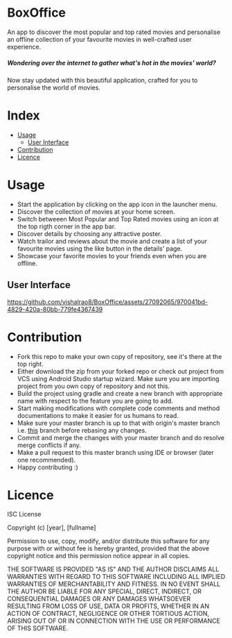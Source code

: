 # BoxOffice
An app to discover the most popular and top rated movies and personalise an offline collection of your favourite movies in well-crafted user experience.

##### Wondering over the internet to gather what's hot in the movies' world?
Now stay updated with this beautiful application, crafted for you to personalise the world of movies.

# Index

- [Usage](https://github.com/vishalrao8/BoxOffice#usage)
  - [User Interface](https://github.com/vishalrao8/BoxOffice#user-interface)
- [Contribution](https://github.com/vishalrao8/BoxOffice#contribution)
- [Licence](https://github.com/vishalrao8/BoxOffice#licence)

# Usage

- Start the application by clicking on the app icon in the launcher menu.
- Discover the collection of movies at your home screen.
- Switch betweeen Most Popular and Top Rated movies using an icon at the top rigth corner in the app bar.
- Discover details by choosing any attractive poster.
- Watch trailor and reviews about the movie and create a list of your favourite movies using the like button in the details' page.
- Showcase your favorite movies to your friends even when you are offline.

## User Interface

https://github.com/vishalrao8/BoxOffice/assets/27092065/970041bd-4829-420a-80bb-779fe4367439

# Contribution

- Fork this repo to make your own copy of repository, see it's there at the top right.
- Either download the zip from your forked repo or check out project from VCS using Android Studio startup wizard. Make sure you are importing project from you own copy of repository and not this.
- Build the project using gradle and create a new branch with appropriate name with respect to the feature you are going to add.
- Start making modifications with complete code comments and method documentations to make it easier for us humans to read.
- Make sure your master branch is up to that with origin's master branch i.e. [this](https://github.com/vishalrao8/BoxOffice) branch before rebasing any changes.
- Commit and merge the changes with your master branch and do resolve merge conflicts if any.
- Make a pull request to this master branch using IDE or browser (later one recommended).
- Happy contributing :)

# Licence

ISC License

Copyright (c) [year], [fullname]

Permission to use, copy, modify, and/or distribute this software for any
purpose with or without fee is hereby granted, provided that the above
copyright notice and this permission notice appear in all copies.

THE SOFTWARE IS PROVIDED "AS IS" AND THE AUTHOR DISCLAIMS ALL WARRANTIES
WITH REGARD TO THIS SOFTWARE INCLUDING ALL IMPLIED WARRANTIES OF
MERCHANTABILITY AND FITNESS. IN NO EVENT SHALL THE AUTHOR BE LIABLE FOR
ANY SPECIAL, DIRECT, INDIRECT, OR CONSEQUENTIAL DAMAGES OR ANY DAMAGES
WHATSOEVER RESULTING FROM LOSS OF USE, DATA OR PROFITS, WHETHER IN AN
ACTION OF CONTRACT, NEGLIGENCE OR OTHER TORTIOUS ACTION, ARISING OUT OF
OR IN CONNECTION WITH THE USE OR PERFORMANCE OF THIS SOFTWARE.
